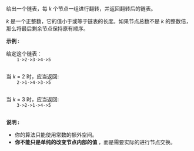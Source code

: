 <html>
 <body>
  <p>
   给出一个链表，每
   <em>
    k
   </em>
   个节点一组进行翻转，并返回翻转后的链表。
  </p>
  <p>
   <em>
    k
   </em>
   是一个正整数，它的值小于或等于链表的长度。如果节点总数不是
   <em>
    k
   </em>
   的整数倍，那么将最后剩余节点保持原有顺序。
  </p>
  <p>
   <strong>
    示例 :
   </strong>
  </p>
  <p>
   给定这个链表：
   <code>
    1-&gt;2-&gt;3-&gt;4-&gt;5
   </code>
  </p>
  <p>
   当
   <em>
    k
   </em>
   = 2 时，应当返回:
   <code>
    2-&gt;1-&gt;4-&gt;3-&gt;5
   </code>
  </p>
  <p>
   当
   <em>
    k
   </em>
   = 3 时，应当返回:
   <code>
    3-&gt;2-&gt;1-&gt;4-&gt;5
   </code>
  </p>
  <p>
   <strong>
    说明 :
   </strong>
  </p>
  <ul>
   <li>
    你的算法只能使用常数的额外空间。
   </li>
   <li>
    <strong>
     你不能只是单纯的改变节点内部的值
    </strong>
    ，而是需要实际的进行节点交换。
   </li>
  </ul>
 </body>
</html>